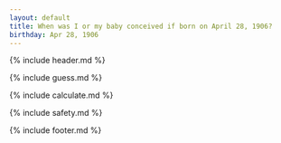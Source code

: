 ```yaml
---
layout: default
title: When was I or my baby conceived if born on April 28, 1906?
birthday: Apr 28, 1906
---
```


{% include header.md %}

{% include guess.md %}

{% include calculate.md %}

{% include safety.md %}

{% include footer.md %}



